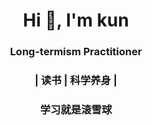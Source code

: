 <h1 align="center">Hi 👋, I'm kun</h1>
<h3 align="center">Long-termism Practitioner</h3>

<h3 align="center"> <b>| 读书 | 科学养身 |</b> </h3>

<h3 align="center"> 学习就是滚雪球 </h3>
<br>

